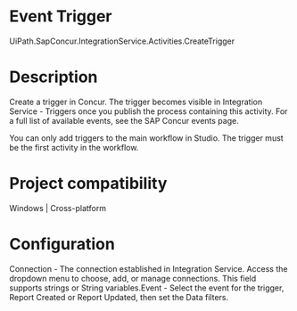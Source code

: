﻿# Event Trigger

UiPath.SapConcur.IntegrationService.Activities.CreateTrigger

# Description

Create a trigger in Concur. The trigger becomes visible in Integration Service - Triggers once you publish the process containing this activity. For a full list of available events, see the SAP Concur events page.

You can only add triggers to the main workflow in Studio. The trigger must be the first activity in the workflow.

# Project compatibility

Windows | Cross-platform

# Configuration

Connection - The connection established in Integration Service. Access the dropdown menu to choose, add, or manage connections. This field supports strings or String variables.Event - Select the event for the trigger, Report Created or Report Updated, then set the Data filters.
